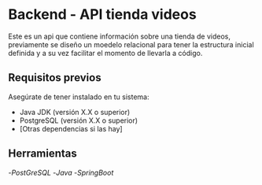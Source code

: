 # Backend - API tienda videos

Este es un api que contiene información sobre una tienda de videos, previamente se diseño un moedelo relacional para tener la estructura inicial definida y a su vez facilitar el momento de llevarla a código.

## Requisitos previos

Asegúrate de tener instalado en tu sistema:

- Java JDK (versión X.X o superior)
- PostgreSQL (versión X.X o superior)
- [Otras dependencias si las hay]

## Herramientas
-*PostGreSQL*
-*Java*
-*SpringBoot*
